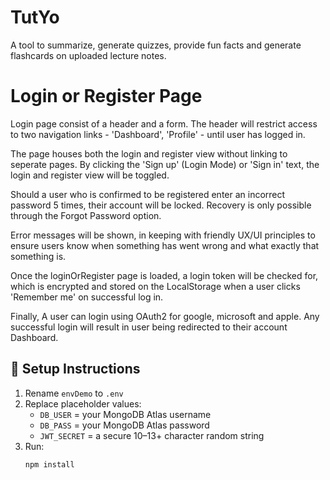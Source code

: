 # TutYo

A tool to summarize, generate quizzes, provide fun facts and generate flashcards on uploaded lecture notes.

# Login or Register Page

Login page consist of a header and a form. The header will restrict access to two navigation links - 'Dashboard', 'Profile' - until user has logged in.

The page houses both the login and register view without linking to seperate pages. By clicking the 'Sign up' (Login Mode) or 'Sign in' text, the login and register view will be toggled.

Should a user who is confirmed to be registered enter an incorrect password 5 times, their account will be locked. Recovery is only possible through the Forgot Password option.

Error messages will be shown, in keeping with friendly UX/UI principles to ensure users know when something has went wrong and what exactly that something is.

Once the loginOrRegister page is loaded, a login token will be checked for, which is encrypted and stored on the LocalStorage when a user clicks 'Remember me' on successful log in.

Finally, A user can login using OAuth2 for google, microsoft and apple. Any successful login will result in user being redirected to their account Dashboard.

## 🔧 Setup Instructions

1. Rename `envDemo` to `.env`
2. Replace placeholder values:
   - `DB_USER` = your MongoDB Atlas username
   - `DB_PASS` = your MongoDB Atlas password
   - `JWT_SECRET` = a secure 10–13+ character random string
3. Run:
   ```bash
   npm install
   ```
